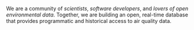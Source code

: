 We are a community of *scientists*, *software developers*, and *lovers of open environmental data*. Together, we are building an open, real-time database that provides programmatic and historical access to air quality data.